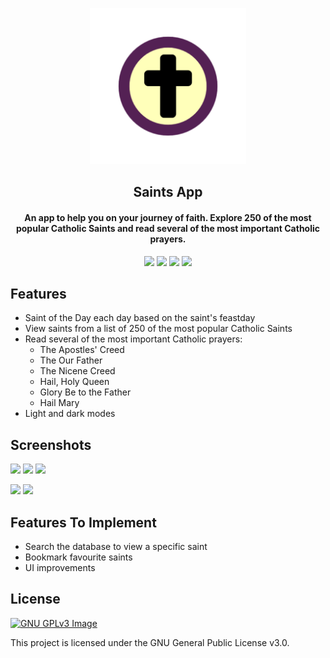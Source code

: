 <p align="center"><img src="assets/images/logo.png" width="250"></a></p> 
<h2 align="center"><b>Saints App</b></h2>
<h4 align="center">An app to help you on your journey of faith. Explore 250 of the most popular Catholic Saints and read several of the most important Catholic prayers.</h4>

<p align="center">
<img src="https://img.shields.io/github/languages/top/christopherlam888/saints-app.svg" >
<a href="https://github.com/christopherlam888/saints-app/releases" alt="GitHub release"><img src="https://img.shields.io/github/release/christopherlam888/saints-app.svg" ></a>
<img src="https://img.shields.io/github/downloads/christopherlam888/saints-app/total.svg" >
<a href="https://www.gnu.org/licenses/gpl-3.0" alt="License: GPLv3"><img src="https://img.shields.io/badge/License-GPL%20v3-blue.svg"></a>
</p>

## Features

- Saint of the Day each day based on the saint's feastday
- View saints from a list of 250 of the most popular Catholic Saints
- Read several of the most important Catholic prayers: 
  - The Apostles' Creed
  - The Our Father
  - The Nicene Creed
  - Hail, Holy Queen
  - Glory Be to the Father
  - Hail Mary
- Light and dark modes

## Screenshots

<img src="https://github.com/christopherlam888/saints-app/assets/85356197/f8c6b7b9-f0e3-4d80-bc1c-ebabc38a3ab1" width=200> <img src="https://github.com/christopherlam888/saints-app/assets/85356197/10a1dbc9-c311-444f-aff3-0c1f20b592aa" width=200> <img src="https://github.com/christopherlam888/saints-app/assets/85356197/ba80f48b-0d69-4171-a0e7-96a667fb3182" width=200> 

<img src="https://github.com/christopherlam888/saints-app/assets/85356197/69988b0e-8c99-40b0-be27-be2626e68d9a" width=200> <img src="https://github.com/christopherlam888/saints-app/assets/85356197/a5fe6017-344b-4d0d-b6db-cfeb062652db" width=200>

## Features To Implement

- Search the database to view a specific saint
- Bookmark favourite saints
- UI improvements

## License
[![GNU GPLv3 Image](https://www.gnu.org/graphics/gplv3-127x51.png)](https://www.gnu.org/licenses/gpl-3.0.en.html)  

This project is licensed under the GNU General Public License v3.0.
